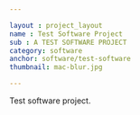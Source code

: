 ```yaml
---

layout : project_layout
name : Test Software Project
sub : A TEST SOFTWARE PROJECT
category: software
anchor: software/test-software
thumbnail: mac-blur.jpg

---
```


Test software project.
